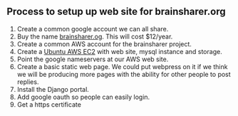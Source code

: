 ## Process to setup up web site for brainsharer.org

1. Create a common google account we can all share.
1. Buy the name [brainsharer.og](https://domains.google.com/registrar/search?searchTerm=brainsharer.org).
This will cost $12/year.
1. Create a common AWS account for the brainsharer project.
1. Create a [Ubuntu AWS EC2](https://docs.aws.amazon.com/AWSEC2/latest/UserGuide/install-LAMP.html)
 with web site, mysql instance and storage.
1. Point the google nameservers at our AWS web site.
1. Create a basic static web page. We could put webpress on it if we think we
will be producing more pages with the ability for other people to post replies.
1. Install the Django portal.
1. Add google oauth so people can easily login.
1. Get a https certificate